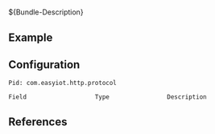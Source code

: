 # 

${Bundle-Description}

## Example

## Configuration

	Pid: com.easyiot.http.protocol
	
	Field					Type				Description
		
	
## References

